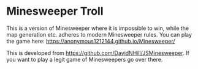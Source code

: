 # Minesweeper Troll

This is a version of Minesweeper where it is impossible to win, while the map generation etc. adheres to modern Minesweeper rules. You can play the game here: https://anonymous1212144.github.io/Minesweeper/

This is developed from https://github.com/DavidNHill/JSMinesweeper. If you want to play a legit game of Minesweepers go over there.
